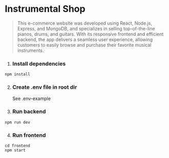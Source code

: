 # Instrumental Shop

> This e-commerce website was developed using React, Node.js, Express, and MongoDB, and specializes in selling top-of-the-line pianos, drums, and guitars. With its responsive frontend and efficient backend, the app delivers a seamless user experience, allowing customers to easily browse and purchase their favorite musical instruments.

1. ### Install dependencies

```
npm install
```

2. ### Create .env file in root dir

   See .env-example

3. ### Run backend

```
npm run dev
```

4. ### Run frontend

```
cd frontend
npm start
```
